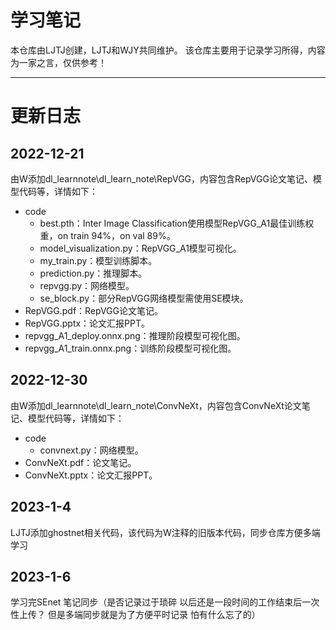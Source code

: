 # 学习笔记
本仓库由LJTJ创建，LJTJ和WJY共同维护。
该仓库主要用于记录学习所得，内容为一家之言，仅供参考！
***
# 更新日志
## 2022-12-21
由W添加dl\_learnnote\dl\_learn\_note\RepVGG，内容包含RepVGG论文笔记、模型代码等，详情如下：
- code
  - best.pth：Inter Image Classification使用模型RepVGG\_A1最佳训练权重，on train 94%，on val 89%。
  - model\_visualization.py：RepVGG\_A1模型可视化。
  - my\_train.py：模型训练脚本。
  - prediction.py：推理脚本。
  - repvgg.py：网络模型。
  - se\_block.py：部分RepVGG网络模型需使用SE模块。
- RepVGG.pdf：RepVGG论文笔记。
- RepVGG.pptx：论文汇报PPT。
- repvgg\_A1\_deploy.onnx.png：推理阶段模型可视化图。
- repvgg\_A1\_train.onnx.png：训练阶段模型可视化图。
## 2022-12-30
由W添加dl\_learnnote\dl\_learn\_note\ConvNeXt，内容包含ConvNeXt论文笔记、模型代码等，详情如下：
- code
  - convnext.py：网络模型。
- ConvNeXt.pdf：论文笔记。
- ConvNeXt.pptx：论文汇报PPT。

## 2023-1-4

LJTJ添加ghostnet相关代码，该代码为W注释的旧版本代码，同步仓库方便多端学习

## 2023-1-6

学习完SEnet 笔记同步（是否记录过于琐碎 以后还是一段时间的工作结束后一次性上传？ 但是多端同步就是为了方便平时记录 怕有什么忘了的）
